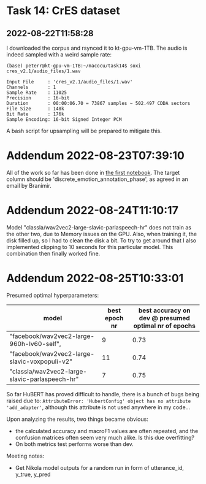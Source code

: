 # Task 14: CrES dataset



## 2022-08-22T11:58:28

I downloaded the corpus and rsynced it to kt-gpu-vm-1TB. The audio is indeed sampled with a weird sample rate:

```
(base) peterr@kt-gpu-vm-1TB:~/macocu/task14$ soxi cres_v2.1/audio_files/1.wav 

Input File     : 'cres_v2.1/audio_files/1.wav'
Channels       : 1
Sample Rate    : 11025
Precision      : 16-bit
Duration       : 00:00:06.70 = 73867 samples ~ 502.497 CDDA sectors
File Size      : 148k
Bit Rate       : 176k
Sample Encoding: 16-bit Signed Integer PCM
```

A bash script for upsampling will be prepared to mitigate this.

# Addendum 2022-08-23T07:39:10

All of the work so far has been done in [the first notebook](001_dataset_introspection.ipynb). The target column should be 'discrete_emotion_annotation_phase', as agreed in an email by Branimir.

# Addendum 2022-08-24T11:10:17

Model "classla/wav2vec2-large-slavic-parlaspeech-hr" does not train as the other two, due to Memory issues on the GPU. Also, when training it, the disk filled up, so I had to clean the disk a bit. To try to get around that I also implemented clipping to 10 seconds for this particular model. This combination then finally worked fine.




# Addendum 2022-08-25T10:33:01

Presumed optimal hyperparameters:

| model                                          | best epoch nr | best accuracy on dev @ presumed optimal nr of epochs |
|------------------------------------------------|---------------|------------------------------------------------------|
| "facebook/wav2vec2-large-960h-lv60-self",      | 9             | 0.73                                                 |
| "facebook/wav2vec2-large-slavic-voxpopuli-v2"  | 11            | 0.74                                                 |
| "classla/wav2vec2-large-slavic-parlaspeech-hr" | 7             | 0.75                                                 |

So far HuBERT has proved difficult to handle, there is a bunch of bugs being raised due to: `AttributeError: 'HubertConfig' object has no attribute 'add_adapter'`, although this attribute is not used anywhere in my code...

Upon analyzing the results, two things became obvious: 
* the calculated accuracy and macroF1 values are often repeated, and the confusion matrices often seem very much alike. Is this due overfitting?
* On both metrics test performs worse than dev. 

Meeting notes:
* Get Nikola model outputs for a random run in form of utterance_id, y_true, y_pred